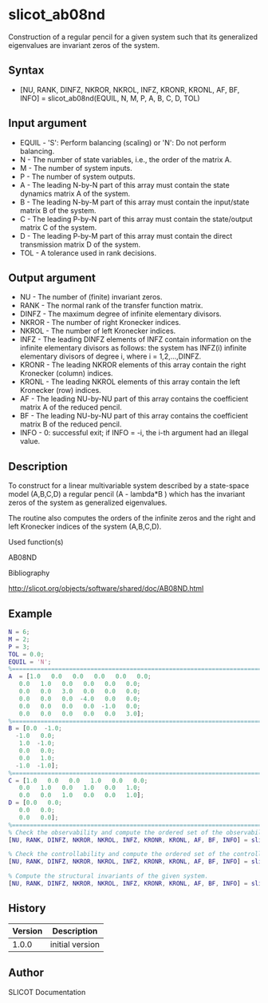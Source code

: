 # slicot_ab08nd

Construction of a regular pencil for a given system such that its generalized eigenvalues are invariant zeros of the system.

## Syntax

- [NU, RANK, DINFZ, NKROR, NKROL, INFZ, KRONR, KRONL, AF, BF, INFO] = slicot_ab08nd(EQUIL, N, M, P, A, B, C, D, TOL)

## Input argument

- EQUIL - 'S': Perform balancing (scaling) or 'N': Do not perform balancing.
- N - The number of state variables, i.e., the order of the matrix A.
- M - The number of system inputs.
- P - The number of system outputs.
- A - The leading N-by-N part of this array must contain the state dynamics matrix A of the system.
- B - The leading N-by-M part of this array must contain the input/state matrix B of the system.
- C - The leading P-by-N part of this array must contain the state/output matrix C of the system.
- D - The leading P-by-M part of this array must contain the direct transmission matrix D of the system.
- TOL - A tolerance used in rank decisions.

## Output argument

- NU - The number of (finite) invariant zeros.
- RANK - The normal rank of the transfer function matrix.
- DINFZ - The maximum degree of infinite elementary divisors.
- NKROR - The number of right Kronecker indices.
- NKROL - The number of left Kronecker indices.
- INFZ - The leading DINFZ elements of INFZ contain information on the infinite elementary divisors as follows: the system has INFZ(i) infinite elementary divisors of degree i, where i = 1,2,...,DINFZ.
- KRONR - The leading NKROR elements of this array contain the right Kronecker (column) indices.
- KRONL - The leading NKROL elements of this array contain the left Kronecker (row) indices.
- AF - The leading NU-by-NU part of this array contains the coefficient matrix A of the reduced pencil.
- BF - The leading NU-by-NU part of this array contains the coefficient matrix B of the reduced pencil.
- INFO - 0: successful exit; if INFO = -i, the i-th argument had an illegal value.

## Description

  <p>To construct for a linear multivariable system described by a state-space model (A,B,C,D) a regular pencil (A - lambda*B ) which has the invariant zeros of the system as generalized eigenvalues.</p>
  <p>The routine also computes the orders of the infinite zeros and the right and left Kronecker indices of the system (A,B,C,D).</p>

Used function(s)

AB08ND

Bibliography

http://slicot.org/objects/software/shared/doc/AB08ND.html

## Example

```matlab
N = 6;
M = 2;
P = 3;
TOL = 0.0;
EQUIL = 'N';
%=============================================================================
A  = [1.0   0.0   0.0   0.0   0.0   0.0;
   0.0   1.0   0.0   0.0   0.0   0.0;
   0.0   0.0   3.0   0.0   0.0   0.0;
   0.0   0.0   0.0  -4.0   0.0   0.0;
   0.0   0.0   0.0   0.0  -1.0   0.0;
   0.0   0.0   0.0   0.0   0.0   3.0];
%=============================================================================
B = [0.0  -1.0;
  -1.0   0.0;
   1.0  -1.0;
   0.0   0.0;
   0.0   1.0;
  -1.0  -1.0];
%=============================================================================
C = [1.0   0.0   0.0   1.0   0.0   0.0;
   0.0   1.0   0.0   1.0   0.0   1.0;
   0.0   0.0   1.0   0.0   0.0   1.0];
D = [0.0   0.0;
   0.0   0.0;
   0.0   0.0];
%=============================================================================
% Check the observability and compute the ordered set of the observability indices (call the routine with M = 0).
[NU, RANK, DINFZ, NKROR, NKROL, INFZ, KRONR, KRONL, AF, BF, INFO] = slicot_ab08nd(EQUIL, N, 0, P, A, B, C, D, TOL)

% Check the controllability and compute the ordered set of the controllability indices (call the routine with P = 0)
[NU, RANK, DINFZ, NKROR, NKROL, INFZ, KRONR, KRONL, AF, BF, INFO] = slicot_ab08nd(EQUIL, N, M, 0, A, B, C, D, TOL)

% Compute the structural invariants of the given system.
[NU, RANK, DINFZ, NKROR, NKROL, INFZ, KRONR, KRONL, AF, BF, INFO] = slicot_ab08nd(EQUIL, N, M, P, A, B, C, D, TOL)
```

## History

| Version | Description     |
| ------- | --------------- |
| 1.0.0   | initial version |

## Author

SLICOT Documentation
